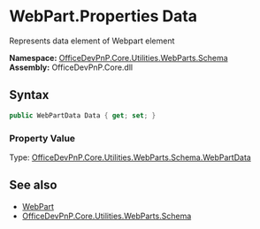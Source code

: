 # WebPart.Properties Data
 Represents data element of Webpart element   

**Namespace:** [OfficeDevPnP.Core.Utilities.WebParts.Schema](OfficeDevPnP.Core.Utilities.WebParts.Schema.md)  
**Assembly:** OfficeDevPnP.Core.dll  
## Syntax
```C#
public WebPartData Data { get; set; }
```

### Property Value
Type: [OfficeDevPnP.Core.Utilities.WebParts.Schema.WebPartData](OfficeDevPnP.Core.Utilities.WebParts.Schema.WebPartData.md)  

## See also
- [WebPart](OfficeDevPnP.Core.Utilities.WebParts.Schema.WebPart.md) 
- [OfficeDevPnP.Core.Utilities.WebParts.Schema](OfficeDevPnP.Core.Utilities.WebParts.Schema.md) 
